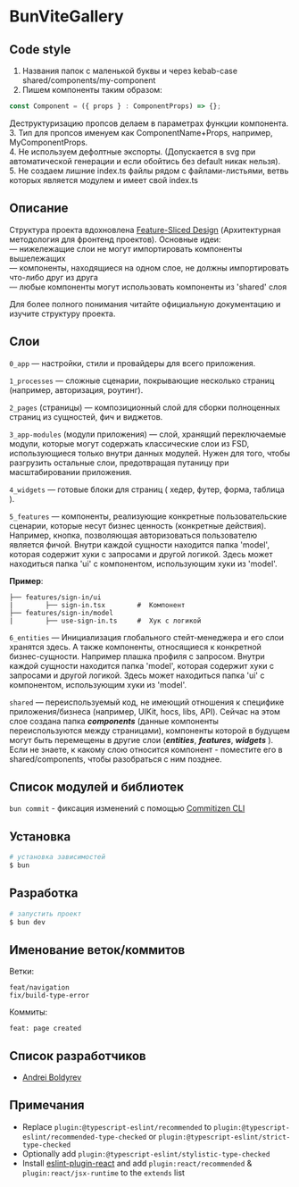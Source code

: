# BunViteGallery

## Code style

1. Названия папок с маленькой буквы и через kebab-case shared/components/my-component
2. Пишем компоненты таким образом:
```js
const Component = ({ props } : ComponentProps) => {};
```
Деструктуризацию пропсов делаем в параметрах функции компонента.  
3. Тип для пропсов именуем как ComponentName+Props, например, MyComponentProps.  
4. Не используем дефолтные экспорты. (Допускается в svg при автоматической генерации и если обойтись без default никак нельзя).  
5. Не создаем лишние index.ts файлы рядом с файлами-листьями, ветвь которых является модулем и имеет свой index.ts  


## Описание

Структура проекта вдохновлена [Feature-Sliced Design](https://feature-sliced.design/ru/docs) (Архитектурная методология для фронтенд проектов).
Основные идеи:  
— нижележащие слои не могут импортировать компоненты вышележащих  
— компоненты, находящиеся на одном слое, не должны импортировать что-либо друг из друга  
— любые компоненты могут использовать компоненты из 'shared' слоя  

Для более полного понимания читайте официальную документацию и изучите структуру проекта.


## Слои

`0_app` — настройки, стили и провайдеры для всего приложения.

`1_processes` — сложные сценарии, покрывающие несколько страниц (например, авторизация, роутинг).

`2_pages` (страницы) — композиционный слой для сборки полноценных страниц из сущностей, фич и виджетов.

`3_app-modules` (модули приложения) — слой, хранящий переключаемые модули, которые могут содержать классические слои из FSD, использующиеся только внутри данных модулей.
Нужен для того, чтобы разгрузить остальные слои, предотвращая путаницу при масштабировании приложения.

`4_widgets` — готовые блоки для страниц ( хедер, футер, форма, таблица ).

`5_features` — компоненты, реализующие конкретные пользовательские сценарии, которые несут бизнес ценность (конкретные действия).
Например, кнопка, позволяющая авторизоваться пользователю является фичой.
Внутри каждой сущности находится папка 'model', которая содержит хуки с запросами и другой логикой.
Здесь может находиться папка 'ui' c компонентом, использующим хуки из 'model'.

**Пример**:

```
├── features/sign-in/ui
|        ├── sign-in.tsx        #  Компонент
├── features/sign-in/model
|        ├── use-sign-in.ts     #  Хук с логикой
```

`6_entities` —  Инициализация глобального стейт-менеджера и его слои хранятся здесь.
А также компоненты, относящиеся к конкретной бизнес-сущности. Например плашка профиля с запросом.
Внутри каждой сущности находится папка 'model', которая содержит хуки с запросами и другой логикой.
Здесь может находиться папка 'ui' c компонентом, использующим хуки из 'model'.


`shared` — переиспользуемый код, не имеющий отношения к специфике приложения/бизнеса (например, UIKit, hocs, libs, API).
Сейчас на этом слое создана папка **_components_** (данные компоненты переиспользуются между страницами), компоненты которой в будущем могут быть перемещены в другие слои (**_entities_**, **_features_**, **_widgets_** ).
Если не знаете, к какому слою относится компонент - поместите его в shared/components, чтобы разобраться с ним позднее.

## Список модулей и библиотек

`bun commit` - фиксация изменений с помощью [Commitizen CLI](https://github.com/commitizen/cz-cli)


## Установка

```bash
# установка зависимостей
$ bun
```


## Разработка

```bash
# запустить проект
$ bun dev
```


## Именование веток/коммитов

Ветки:

```
feat/navigation
fix/build-type-error
```

Коммиты:

```
feat: page created
```

[//]: # (## Документация)

[//]: # ()

## Список разработчиков

- [Andrei Boldyrev](https://gitlab.com/bldyrevand)

## Примечания

- Replace `plugin:@typescript-eslint/recommended` to `plugin:@typescript-eslint/recommended-type-checked` or `plugin:@typescript-eslint/strict-type-checked`
- Optionally add `plugin:@typescript-eslint/stylistic-type-checked`
- Install [eslint-plugin-react](https://github.com/jsx-eslint/eslint-plugin-react) and add `plugin:react/recommended` & `plugin:react/jsx-runtime` to the `extends` list
